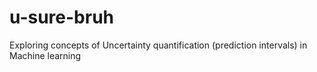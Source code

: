 # u-sure-bruh
Exploring concepts of Uncertainty quantification (prediction intervals) in Machine learning

